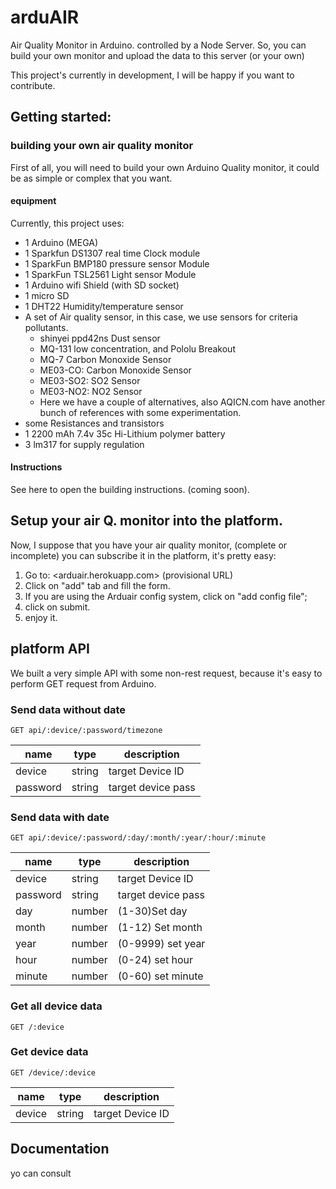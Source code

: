 # arduAIR

Air Quality Monitor in Arduino. controlled by a Node Server. So, you can build your own monitor and upload the data to this server (or your own)

This project's currently in development, I will be happy if you want to contribute.

## Getting started:

### building your own air quality monitor

First of all, you will need to build your own Arduino Quality monitor, it could be as simple or complex that you want.

#### equipment

Currently, this project uses:

- 1 Arduino (MEGA)
- 1 Sparkfun DS1307 real time Clock module
- 1 SparkFun BMP180 pressure sensor Module
- 1 SparkFun TSL2561 Light sensor Module
- 1 Arduino wifi Shield (with SD socket)
- 1 micro SD
- 1 DHT22 Humidity/temperature sensor
- A set of Air quality sensor, in this case, we use sensors for criteria pollutants.
  - shinyei ppd42ns Dust sensor
  - MQ-131 low concentration, and Pololu Breakout
  - MQ-7 Carbon Monoxide Sensor
  - ME03-CO: Carbon Monoxide Sensor
  - ME03-SO2: SO2 Sensor
  - ME03-NO2: NO2 Sensor
  - Here we have a couple of alternatives, also AQICN.com have another bunch of references with some experimentation.
- some Resistances and transistors
- 1 2200 mAh 7.4v 35c Hi-Lithium polymer battery
- 3 lm317 for supply regulation

#### Instructions

See here to open the building instructions. (coming soon).

## Setup your air Q. monitor into the platform.

Now, I suppose that you have your air quality monitor, (complete or incomplete) you can subscribe it in the platform, it's pretty easy:

1. Go to: <arduair.herokuapp.com> (provisional URL)
2. Click on "add" tab and fill the form.
3. If you are using the Arduair config system, click on "add config file";
4. click on submit.
5. enjoy it.

## platform API

We built a very simple API with some non-rest request, because it's easy to perform GET request from Arduino.

### Send data without date

```
GET api/:device/:password/timezone
```

name     | type   | description
-------- | ------ | ------------------
device   | string | target Device ID
password | string | target device pass

### Send data with date

```
GET api/:device/:password/:day/:month/:year/:hour/:minute
```

name     | type   | description
-------- | ------ | ------------------
device   | string | target Device ID
password | string | target device pass
day      | number | (1-30)Set day
month    | number | (1-12) Set month
year     | number | (0-9999) set year
hour     | number | (0-24) set hour
minute   | number | (0-60) set minute

### Get all device data

```
GET /:device
```

### Get device data

```
GET /device/:device
```
name     | type   | description
-------- | ------ | ------------------
device   | string | target Device ID

## Documentation
yo can consult
